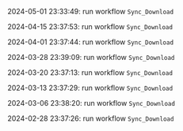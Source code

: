2024-05-01 23:33:49: run workflow `Sync_Download` 

2024-04-15 23:37:53: run workflow `Sync_Download` 

2024-04-01 23:37:44: run workflow `Sync_Download` 

2024-03-28 23:39:09: run workflow `Sync_Download` 

2024-03-20 23:37:13: run workflow `Sync_Download` 

2024-03-13 23:37:29: run workflow `Sync_Download` 

2024-03-06 23:38:20: run workflow `Sync_Download` 

2024-02-28 23:37:26: run workflow `Sync_Download` 


